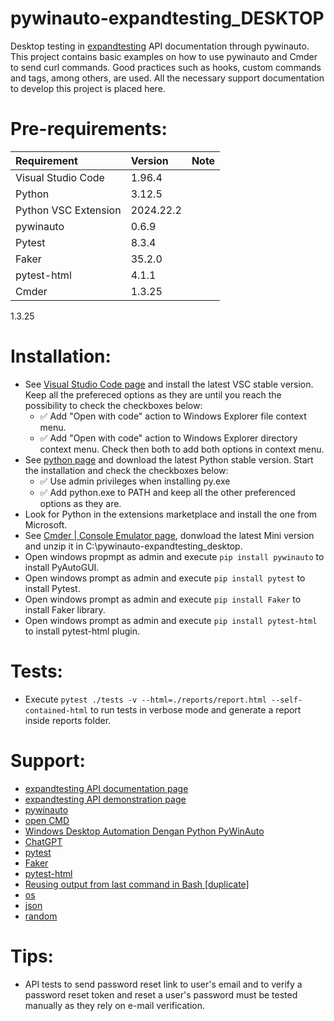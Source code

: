 # pywinauto-expandtesting_DESKTOP

Desktop testing in [expandtesting](https://practice.expandtesting.com/notes/api/api-docs/) API documentation through pywinauto. This project contains basic examples on how to use pywinauto and Cmder to send curl commands. Good practices such as hooks, custom commands and tags, among others, are used. All the necessary support documentation to develop this project is placed here. 

# Pre-requirements:

| Requirement                     | Version                     | Note                      |
| :------------------------------ |:----------------------------| :------------------------ |
| Visual Studio Code              | 1.96.4                      |                           |
| Python                          | 3.12.5                      |                           |
| Python VSC Extension            | 2024.22.2                   |                           |
| pywinauto                       | 0.6.9                       |                           | 
| Pytest                          | 8.3.4                       |                           |
| Faker                           | 35.2.0                      |                           |
| pytest-html                     | 4.1.1                       |                           |
| Cmder                           | 1.3.25                      |                           |

1.3.25

# Installation:

- See [Visual Studio Code page](https://code.visualstudio.com/) and install the latest VSC stable version. Keep all the prefereced options as they are until you reach the possibility to check the checkboxes below: 
  - :white_check_mark: Add "Open with code" action to Windows Explorer file context menu. 
  - :white_check_mark: Add "Open with code" action to Windows Explorer directory context menu.
Check then both to add both options in context menu.
- See [python page](https://www.python.org/downloads/) and download the latest Python stable version. Start the installation and check the checkboxes below: 
  - :white_check_mark: Use admin privileges when installing py.exe 
  - :white_check_mark: Add python.exe to PATH
and keep all the other preferenced options as they are.
- Look for Python in the extensions marketplace and install the one from Microsoft.
- See [Cmder | Console Emulator page](https://cmder.app/), donwload the latest Mini version and unzip it in C:\pywinauto-expandtesting_desktop. 
- Open windows propmpt as admin and execute ```pip install pywinauto``` to install PyAutoGUI.
- Open windows prompt as admin and execute ```pip install pytest``` to install Pytest.
- Open windows prompt as admin and execute ```pip install Faker``` to install Faker library.
- Open windows prompt as admin and execute ```pip install pytest-html``` to install pytest-html plugin.

# Tests:

- Execute ```pytest ./tests -v --html=./reports/report.html --self-contained-html``` to run tests in verbose mode and generate a report inside reports folder.

# Support:

- [expandtesting API documentation page](https://practice.expandtesting.com/notes/api/api-docs/)
- [expandtesting API demonstration page](https://www.youtube.com/watch?v=bQYvS6EEBZc)
- [pywinauto](https://pypi.org/project/pywinauto/)
- [open CMD](https://github.com/pywinauto/pywinauto/issues/559)
- [Windows Desktop Automation Dengan Python PyWinAuto](https://www.youtube.com/playlist?list=PL8q4s70ndvwf3h_3px7s0X-7xGv7zXbwc)
- [ChatGPT](https://chatgpt.com/)
- [pytest](https://pypi.org/project/pytest/)
- [Faker](https://pypi.org/project/Faker/)
- [pytest-html](https://pypi.org/project/pytest-html/)
- [Reusing output from last command in Bash [duplicate]](https://stackoverflow.com/a/48398357)
- [os](https://docs.python.org/3/library/os.html)
- [json](https://docs.python.org/3/library/json.html)
- [random](https://docs.python.org/3/library/random.html)

# Tips:

- API tests to send password reset link to user's email and to verify a password reset token and reset a user's password must be tested manually as they rely on e-mail verification.


<!-- https://curl.se/windows/ -->